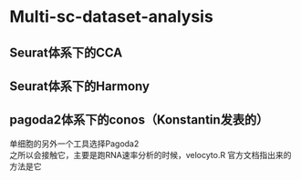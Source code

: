 # Multi-sc-dataset-analysis
## Seurat体系下的CCA
## Seurat体系下的Harmony
## pagoda2体系下的conos（Konstantin发表的）
单细胞的另外一个工具选择Pagoda2  
之所以会接触它，主要是跑RNA速率分析的时候，velocyto.R 官方文档指出来的方法是它
